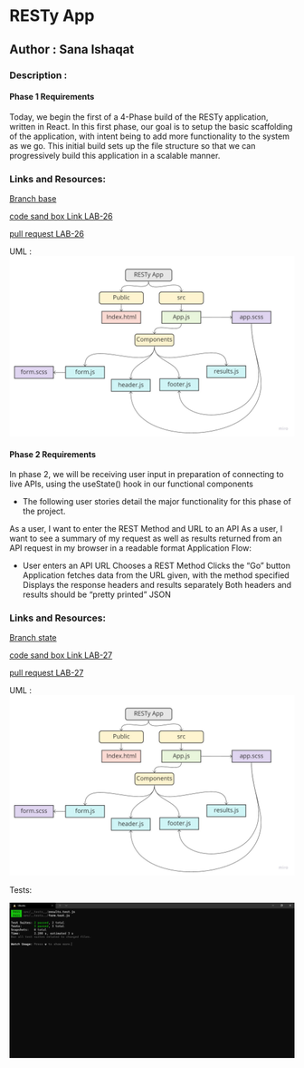 # RESTy App 

## Author : Sana Ishaqat

### Description :
#### Phase 1 Requirements

Today, we begin the first of a 4-Phase build of the RESTy application, written in React. In this first phase, our goal is to setup the basic scaffolding of the application, with intent being to add more functionality to the system as we go. This initial build sets up the file structure so that we can progressively build this application in a scalable manner.

### Links and Resources:

[Branch base](https://github.com/SanaIshaqat/resty/tree/base)

[code sand box Link LAB-26](https://codesandbox.io/s/funny-dawn-85sz6?file=/src/app.scss)

[pull request LAB-26](https://github.com/SanaIshaqat/resty/pull/1)

UML :
![UML26](UML26.jpg)

#### Phase 2 Requirements
In phase 2, we will be receiving user input in preparation of connecting to live APIs, using the useState() hook in our functional components

- The following user stories detail the major functionality for this phase of the project.

As a user, I want to enter the REST Method and URL to an API
As a user, I want to see a summary of my request as well as results returned from an API request in my browser in a readable format
Application Flow:

- User enters an API URL
Chooses a REST Method
Clicks the “Go” button
Application fetches data from the URL given, with the method specified
Displays the response headers and results separately
Both headers and results should be “pretty printed” JSON


### Links and Resources:

[Branch state](https://github.com/SanaIshaqat/resty/tree/state)

[code sand box Link LAB-27](https://codesandbox.io/s/funny-dawn-85sz6?file=/src/app.scss)

[pull request LAB-27](https://github.com/SanaIshaqat/resty/pull/3)

UML :
![UML26](UML26.jpg)

Tests:

![tests Lab27](Lab27AllPassed.PNG)
